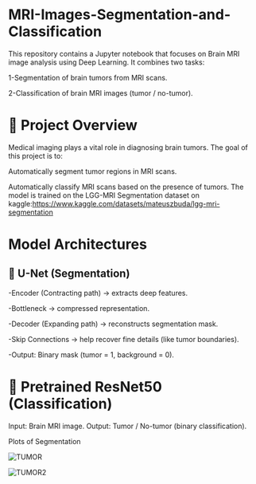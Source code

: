 # MRI-Images-Segmentation-and-Classification

This repository contains a Jupyter notebook that focuses on Brain MRI image analysis using Deep Learning. It combines two tasks:

1-Segmentation of brain tumors from MRI scans.

2-Classification of brain MRI images (tumor / no-tumor).

# 📌 Project Overview

Medical imaging plays a vital role in diagnosing brain tumors.
The goal of this project is to:

  Automatically segment tumor regions in MRI scans.
  
  Automatically classify MRI scans based on the presence of tumors.
The model is trained on the LGG-MRI Segmentation dataset on kaggle:https://www.kaggle.com/datasets/mateuszbuda/lgg-mri-segmentation

# Model Architectures

## 🔹 U-Net (Segmentation)

-Encoder (Contracting path) → extracts deep features.

-Bottleneck → compressed representation.

-Decoder (Expanding path) → reconstructs segmentation mask.

-Skip Connections → help recover fine details (like tumor boundaries).

-Output: Binary mask (tumor = 1, background = 0).

# 🔹 Pretrained ResNet50 (Classification)
Input: Brain MRI image.
Output: Tumor / No-tumor (binary classification).

Plots of Segmentation

![TUMOR](https://github.com/user-attachments/assets/738e77ee-85c4-4edf-a42c-71287947e885)

![TUMOR2](https://github.com/user-attachments/assets/58b841b6-81bd-4e00-9e36-5efdf28321d7)
